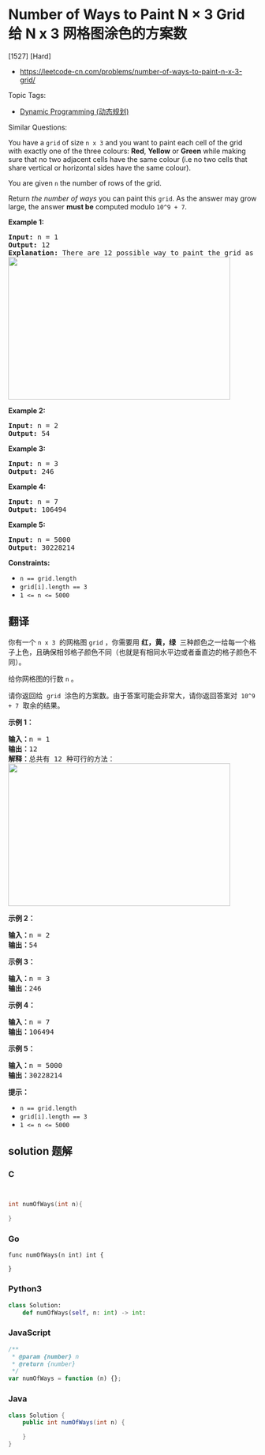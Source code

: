 # Number of Ways to Paint N × 3 Grid 给 N x 3 网格图涂色的方案数

[1527] [Hard]

- https://leetcode-cn.com/problems/number-of-ways-to-paint-n-x-3-grid/

Topic Tags:

- [Dynamic Programming (动态规划)](https://leetcode-cn.com/tag/dynamic-programming/)

Similar Questions:

You have a `grid` of size `n x 3` and you want to paint each cell of the grid with exactly one of the three colours: **Red**, **Yellow** or **Green** while making sure that no two adjacent cells have the same colour (i.e no two cells that share vertical or horizontal sides have the same colour).

You are given `n` the number of rows of the grid.

Return _the number of ways_ you can paint this `grid`. As the answer may grow large, the answer **must be** computed modulo `10^9 + 7`.

**Example 1:**

<pre><strong>Input:</strong> n = 1
<strong>Output:</strong> 12
<strong>Explanation:</strong> There are 12 possible way to paint the grid as shown:
<img alt="" src="https://assets.leetcode.com/uploads/2020/03/26/e1.png" style="width: 450px; height: 289px;">
</pre>

**Example 2:**

<pre><strong>Input:</strong> n = 2
<strong>Output:</strong> 54
</pre>

**Example 3:**

<pre><strong>Input:</strong> n = 3
<strong>Output:</strong> 246
</pre>

**Example 4:**

<pre><strong>Input:</strong> n = 7
<strong>Output:</strong> 106494
</pre>

**Example 5:**

<pre><strong>Input:</strong> n = 5000
<strong>Output:</strong> 30228214
</pre>

**Constraints:**

- `n == grid.length`
- `grid[i].length == 3`
- `1 <= n <= 5000`

## 翻译

你有一个 `n x 3`  的网格图 `grid` ，你需要用 **红，黄，绿**  三种颜色之一给每一个格子上色，且确保相邻格子颜色不同（也就是有相同水平边或者垂直边的格子颜色不同）。

给你网格图的行数 `n` 。

请你返回给  `grid`  涂色的方案数。由于答案可能会非常大，请你返回答案对  `10^9 + 7`  取余的结果。

**示例 1：**

<pre><strong>输入：</strong>n = 1
<strong>输出：</strong>12
<strong>解释：</strong>总共有 12 种可行的方法：
<img alt="" src="https://assets.leetcode-cn.com/aliyun-lc-upload/uploads/2020/04/12/e1.png" style="height: 289px; width: 450px;">
</pre>

**示例 2：**

<pre><strong>输入：</strong>n = 2
<strong>输出：</strong>54
</pre>

**示例 3：**

<pre><strong>输入：</strong>n = 3
<strong>输出：</strong>246
</pre>

**示例 4：**

<pre><strong>输入：</strong>n = 7
<strong>输出：</strong>106494
</pre>

**示例 5：**

<pre><strong>输入：</strong>n = 5000
<strong>输出：</strong>30228214
</pre>

**提示：**

- `n == grid.length`
- `grid[i].length == 3`
- `1 <= n <= 5000`

## solution 题解

### C

```c


int numOfWays(int n){

}
```

### Go

```golang
func numOfWays(n int) int {

}
```

### Python3

```python
class Solution:
    def numOfWays(self, n: int) -> int:
```

### JavaScript

```javascript
/**
 * @param {number} n
 * @return {number}
 */
var numOfWays = function (n) {};
```

### Java

```java
class Solution {
    public int numOfWays(int n) {

    }
}
```
